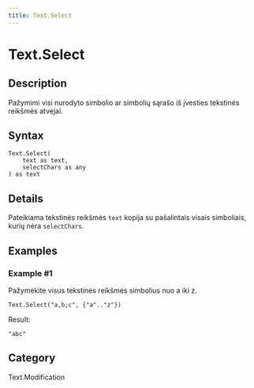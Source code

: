 ```yaml
---
title: Text.Select
---
```


# Text.Select


## Description

Pažymimi visi nurodyto simbolio ar simbolių sąrašo iš įvesties tekstinės reikšmės atvejai.


## Syntax

```powerquery
Text.Select(
    text as text,
    selectChars as any
) as text
```


## Details

Pateikiama tekstinės reikšmės <code>text</code> kopija su pašalintais visais simboliais, kurių nėra <code>selectChars</code>.  


## Examples

### Example #1 
Pažymėkite visus tekstinės reikšmės simbolius nuo a iki z.
```powerquery
Text.Select("a,b;c", {"a".."z"})
```

Result: 
```powerquery
"abc"
```




## Category
Text.Modification
